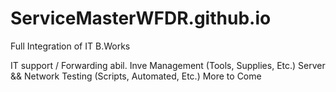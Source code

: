 # ServiceMasterWFDR.github.io
Full Integration of IT B.Works

IT support / Forwarding abil.
Inve Management (Tools, Supplies, Etc.)
Server && Network Testing (Scripts, Automated, Etc.)
More to Come
